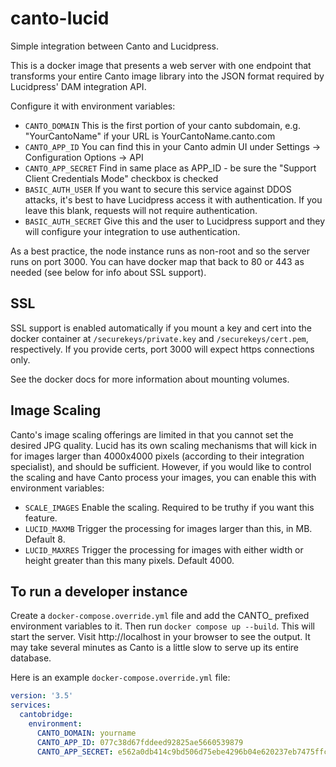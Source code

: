 # canto-lucid
Simple integration between Canto and Lucidpress.

This is a docker image that presents a web server with one endpoint that transforms your entire Canto image library into the JSON format required by Lucidpress' DAM integration API.

Configure it with environment variables:
* `CANTO_DOMAIN` This is the first portion of your canto subdomain, e.g. "YourCantoName" if your URL is YourCantoName.canto.com
* `CANTO_APP_ID` You can find this in your Canto admin UI under Settings -> Configuration Options -> API
* `CANTO_APP_SECRET` Find in same place as APP_ID - be sure the "Support Client Credentials Mode" checkbox is checked
* `BASIC_AUTH_USER` If you want to secure this service against DDOS attacks, it's best to have Lucidpress access it with authentication. If you leave this blank, requests will not require authentication.
* `BASIC_AUTH_SECRET` Give this and the user to Lucidpress support and they will configure your integration to use authentication.

As a best practice, the node instance runs as non-root and so the server runs on port 3000. You can have docker map that back to 80 or 443 as needed (see below for info about SSL support).

## SSL
SSL support is enabled automatically if you mount a key and cert into the docker container at `/securekeys/private.key` and `/securekeys/cert.pem`, respectively. If you provide certs, port 3000 will expect https connections only.

See the docker docs for more information about mounting volumes.

## Image Scaling
Canto's image scaling offerings are limited in that you cannot set the desired JPG quality. Lucid has its own scaling mechanisms that will kick in for images larger than 4000x4000 pixels (according to their integration specialist), and should be sufficient. However, if you would like to control the scaling and have Canto process your images, you can enable this with environment variables:
* `SCALE_IMAGES` Enable the scaling. Required to be truthy if you want this feature.
* `LUCID_MAXMB` Trigger the processing for images larger than this, in MB. Default 8.
* `LUCID_MAXRES` Trigger the processing for images with either width or height greater than this many pixels. Default 4000.

## To run a developer instance
Create a `docker-compose.override.yml` file and add the CANTO_ prefixed environment variables to it. Then run `docker compose up --build`. This will start the server. Visit http://localhost in your browser to see the output. It may take several minutes as Canto is a little slow to serve up its entire database.

Here is an example `docker-compose.override.yml` file:
```yaml
version: '3.5'
services:
  cantobridge:
    environment:
      CANTO_DOMAIN: yourname
      CANTO_APP_ID: 077c38d67fddeed92825ae5660539879
      CANTO_APP_SECRET: e562a0db414c9bd506d75ebe4296b04e620237eb7475ffc88e7718f8e2fbc26c
```
